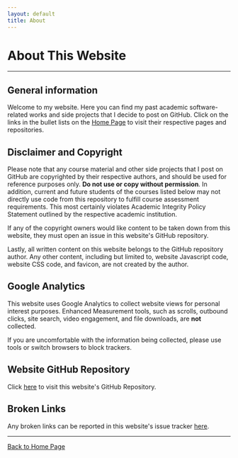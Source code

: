 ```yaml
---
layout: default
title: About
---
```


# About This Website

* * *

## General information

Welcome to my website. Here you can find my past academic software-related works and side projects that I decide to post on GitHub. Click on the links in the bullet lists on the [Home Page](/md_files/home) to visit their respective pages and repositories.

## Disclaimer and Copyright

Please note that any course material and other side projects that I post on GitHub are copyrighted by their respective authors, and should be used for reference purposes only. **Do not use or copy without permission**. In addition, current and future students of the courses listed below may not directly use code from this repository to fulfill course assessment requirements. This most certainly violates Academic Integrity Policy Statement outlined by the respective academic institution.

If any of the copyright owners would like content to be taken down from this website, they must open an issue in this website's GitHub repository.

Lastly, all written content on this website belongs to the GitHub repository author. Any other content, including but limited to, website Javascript code, website CSS code, and favicon, are not created by the author.

## Google Analytics

This website uses Google Analytics to collect website views for personal interest purposes. Enhanced Measurement tools, such as scrolls, outbound clicks, site search, video engagement, and file downloads, are **not** collected.

If you are uncomfortable with the information being collected, please use tools or switch browsers to block trackers.

## Website GitHub Repository

Click <a href="https://github.com/tkjsung/tkjsung.github.io" target="_blank">here</a> to visit this website's GitHub Repository.

## Broken Links

Any broken links can be reported in this website's issue tracker <a href="https://github.com/tkjsung/tkjsung.github.io/issues" target="_blank">here</a>.

* * *

[Back to Home Page](/md_files/home)
